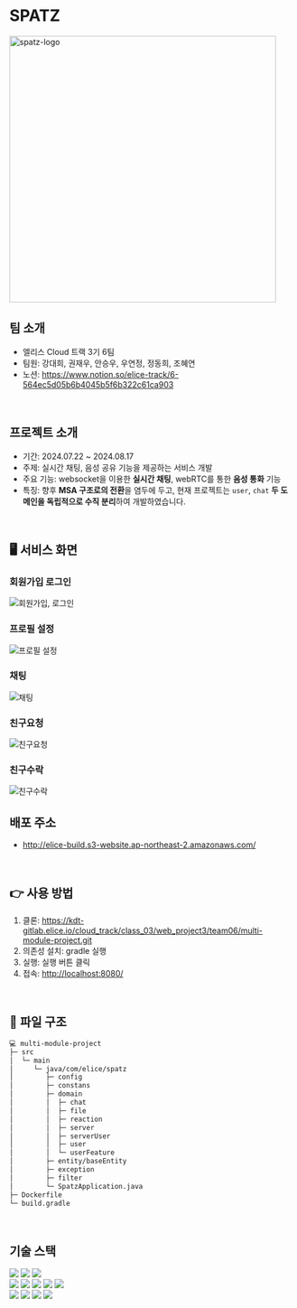 # SPATZ
<img width="472" alt="spatz-logo" src="https://github.com/user-attachments/assets/ce756c00-8ca8-4a35-9d2a-d357412f92d7">
<br>


## 팀 소개
- 엘리스 Cloud 트랙 3기 6팀
- 팀원: 강대희, 권재우, 안승우, 우연정, 정동희, 조혜연
- 노션: https://www.notion.so/elice-track/6-564ec5d05b6b4045b5f6b322c61ca903
<br>

## 프로젝트 소개
- 기간: 2024.07.22 ~ 2024.08.17
- 주제: 실시간 채팅, 음성 공유 기능을 제공하는 서비스 개발
- 주요 기능: websocket을 이용한 **실시간 채팅**, webRTC를 통한 **음성 통화** 기능
- 특징: 향후 **MSA 구조로의 전환**을 염두에 두고, 현재 프로젝트는 `user`, `chat` **두 도메인을 독립적으로 수직 분리**하여 개발하였습니다.
<br>

## 🖥️ 서비스 화면
### 회원가입 로그인
![회원가입, 로그인](https://github.com/user-attachments/assets/bc38117c-5f50-4335-82b4-c271234cd797)

### 프로필 설정
![프로필 설정](https://github.com/user-attachments/assets/6e90df9f-cd72-41ec-97ca-2476c75e05a2)

### 채팅
![채팅](https://github.com/user-attachments/assets/62cb6417-cd49-45bd-851a-d90111d2ebc4)

### 친구요청
![친구요청](https://github.com/user-attachments/assets/8338c2cc-656a-4b0e-9b33-c3c06f388ad8)

### 친구수락
![친구수락](https://github.com/user-attachments/assets/b010794f-c18a-46d1-a908-35d6354d1c6e)




## 배포 주소
- <http://elice-build.s3-website.ap-northeast-2.amazonaws.com/>
<br>

## 👉 사용 방법
1. 클론: <https://kdt-gitlab.elice.io/cloud_track/class_03/web_project3/team06/multi-module-project.git>
2. 의존성 설치: gradle 실행
3. 실행: 실행 버튼 클릭
4. 접속: <http://localhost:8080/>
<br>

## 📁 파일 구조
```bash
💻 multi-module-project
├─ src
│  └─ main
│     └─ java/com/elice/spatz
│        ├─ config
│        ├─ constans
│        ├─ domain
│        │  ├─ chat
│        │  ├─ file
│        │  ├─ reaction
│        │  ├─ server
│        │  ├─ serverUser
│        │  ├─ user
│        │  └─ userFeature
│        ├─ entity/baseEntity
│        ├─ exception
│        ├─ filter
│        └─ SpatzApplication.java
├─ Dockerfile
└─ build.gradle
```
<br>


## 기술 스택
<div>
    <img src="https://img.shields.io/badge/openjdk-000000?style=for-the-badge&logo=openjdk&logoColor=white">
    <img src="https://img.shields.io/badge/springboot-6DB33F?style=for-the-badge&logo=springboot&logoColor=white">
    <img src="https://img.shields.io/badge/springsecurity-6DB33F?style=for-the-badge&logo=springsecurity&logoColor=white">
<div>
    <img src="https://img.shields.io/badge/redis-FF4438?style=for-the-badge&logo=redis&logoColor=white">
    <img src="https://img.shields.io/badge/docker-2496ED?style=for-the-badge&logo=docker&logoColor=white">
    <img src="https://img.shields.io/badge/nginx-009639?style=for-the-nginx&logo=nginx&logoColor=white">
    <img src="https://img.shields.io/badge/runner-FC6D26?style=for-the-badge&logoColor=white">
    <img src="https://img.shields.io/badge/websocket-FEEA3F?style=for-the-badge&logoColor=white">  </div>
</div>
<div>
    <img src="https://img.shields.io/badge/amazonec2-FF9900?style=for-the-badge&logo=amazonec2&logoColor=white">
    <img src="https://img.shields.io/badge/amazonroute53-8C4FFF?style=for-the-badge&logo=amazonroute53&logoColor=white">
    <img src="https://img.shields.io/badge/amazons3-569A31?style=for-the-badge&logo=amazons3&logoColor=white">
    <img src="https://img.shields.io/badge/amazonrds-527FFF?style=for-the-badge&logo=amazonrds&logoColor=white">
</div>
<br>






